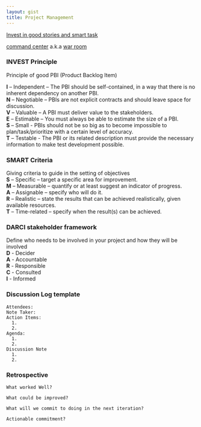 ```yaml
---
layout: gist
title: Project Management
---
```


[Invest in good stories and smart task](https://xp123.com/articles/invest-in-good-stories-and-smart-tasks/)

[command center](https://en.wikipedia.org/wiki/Command_center)  a.k.a [war room](https://www.slideshare.net/rmurray/the-art-of-warroom)


### INVEST Principle

Principle of good PBI (Product Backlog Item)  

**I** – Independent – The PBI should be self-contained, in a way that there is no inherent dependency on another PBI.  
**N** – Negotiable – PBIs are not explicit contracts and should leave space for discussion.  
**V** – Valuable – A PBI must deliver value to the stakeholders.  
**E** – Estimable – You must always be able to estimate the size of a PBI.  
**S** – Small - PBIs should not be so big as to become impossible to plan/task/prioritize with a certain level of accuracy.  
**T** – Testable - The PBI or its related description must provide the necessary information to make test development possible.  

### SMART Criteria

Giving criteria to guide in the setting of objectives  
**S** – Specific – target a specific area for improvement.  
**M** – Measurable – quantify or at least suggest an indicator of progress.  
**A** – Assignable – specify who will do it.  
**R** – Realistic – state the results that can be achieved realistically, given available resources.  
**T** – Time-related – specify when the result(s) can be achieved.  

### DARCI stakeholder framework

Define who needs to be involved in your project and how they will be involved  
**D** - Decider  
**A** - Accountable   
**R** - Responsible  
**C** - Consulted  
**I** - Informed  


### Discussion Log template
```
Attendees:
Note Taker:
Action Items:
  1. 
  2.
Agenda:
  1.
  2.
Discussion Note
  1.
  2.
```

### Retrospective 
```
What worked Well?

What could be improved?

What will we commit to doing in the next iteration?

Actionable commitment?

```
